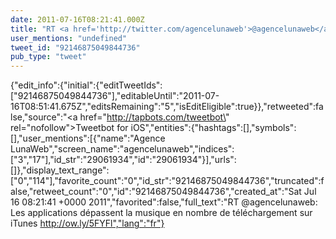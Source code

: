 ```yaml
---
date: 2011-07-16T08:21:41.000Z
title: "RT <a href='http://twitter.com/agencelunaweb'>@agencelunaweb</a>: Les applications dépassent la musique en nombre de téléchargement sur iTunes http://ow.ly/5FYFl″"
user_mentions: "undefined"
tweet_id: "92146875049844736"
pub_type: "tweet"
---
```

{"edit_info":{"initial":{"editTweetIds":["92146875049844736"],"editableUntil":"2011-07-16T08:51:41.675Z","editsRemaining":"5","isEditEligible":true}},"retweeted":false,"source":"<a href=\"http://tapbots.com/tweetbot\" rel=\"nofollow\">Tweetbot for iOS</a>","entities":{"hashtags":[],"symbols":[],"user_mentions":[{"name":"Agence LunaWeb","screen_name":"agencelunaweb","indices":["3","17"],"id_str":"29061934","id":"29061934"}],"urls":[]},"display_text_range":["0","114"],"favorite_count":"0","id_str":"92146875049844736","truncated":false,"retweet_count":"0","id":"92146875049844736","created_at":"Sat Jul 16 08:21:41 +0000 2011","favorited":false,"full_text":"RT @agencelunaweb: Les applications dépassent la musique en nombre de téléchargement sur iTunes http://ow.ly/5FYFl","lang":"fr"}
